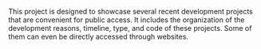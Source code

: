 This project is designed to showcase several recent development projects that are convenient for public access. 
It includes the organization of the development reasons, timeline, type, and code of these projects. 
Some of them can even be directly accessed through websites.
